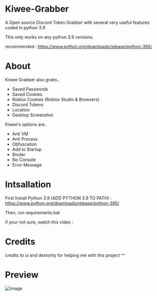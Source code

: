 # Kiwee-Grabber
A Open source Discord Token Grabber with several very useful features coded in python 3.9

This only works on any python 3.9 versions.

recommended : https://www.python.org/downloads/release/python-395/

# About
Kiwee Grabber also grabs..
- Saved Passwords
- Saved Cookies
- Roblox Cookies (Roblox Studio & Browsers)
- Discord Tokens
- Location
- Desktop Screenshot

Kiwee's options are..
- Anti VM
- Anti Process
- Obfuscation
- Add to Startup
- Binder
- No Console
- Error Message

# Intsallation
First Install Python 3.9 (ADD PYTHON 3.9 TO PATH) : https://www.python.org/downloads/release/python-395/

Then, run requirements.bat

if your not sure, watch this video : 

# Credits
credits to ui and dextority for helping me with this project ^^

# Preview
![image](https://cdn.discordapp.com/attachments/970166617835200562/970177607322710056/unknown.png)


